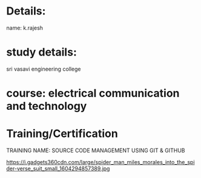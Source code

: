 # Details: 
name: k.rajesh

# study details:
sri vasavi engineering college

# course: electrical communication and technology

# Training/Certification
TRAINING NAME: SOURCE CODE MANAGEMENT USING GIT & GITHUB

https://i.gadgets360cdn.com/large/spider_man_miles_morales_into_the_spider-verse_suit_small_1604294857389.jpg
